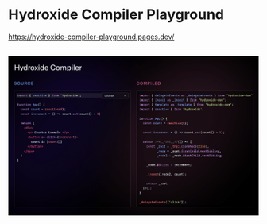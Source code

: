 # Hydroxide Compiler Playground

https://hydroxide-compiler-playground.pages.dev/

<br/>

<a href="https://hydroxide-compiler-playground.pages.dev" title="Go to website" aria-label="Go To Website">
<img src="https://raw.githubusercontent.com/hydroxide-js/hydroxide/main/packages/web/jsx-compiler/docs/playground.png"/>
</a>
